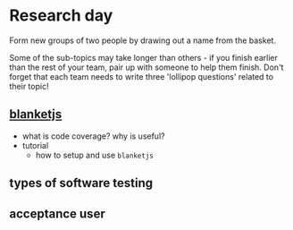 # Research day

Form new groups of two people by drawing out a name from the basket.

Some of the sub-topics may take longer than others - if you finish earlier than
the rest of your team, pair up with someone to help them finish. Don't forget
that each team needs to write three 'lollipop questions' related to their topic!

## [blanketjs](http://blanketjs.org/)
- what is code coverage? why is useful?
- tutorial
  - how to setup and use `blanketjs`

## types of software testing

## acceptance user


